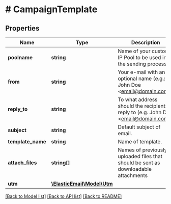 # # CampaignTemplate

## Properties

Name | Type | Description | Notes
------------ | ------------- | ------------- | -------------
**poolname** | **string** | Name of your custom IP Pool to be used in the sending process | [optional]
**from** | **string** | Your e-mail with an optional name (e.g.: John Doe &lt;email@domain.com&gt;) |
**reply_to** | **string** | To what address should the recipients reply to (e.g. John Doe &lt;email@domain.com&gt;) | [optional]
**subject** | **string** | Default subject of email. | [optional]
**template_name** | **string** | Name of template. | [optional]
**attach_files** | **string[]** | Names of previously uploaded files that should be sent as downloadable attachments | [optional]
**utm** | [**\ElasticEmail\Model\Utm**](Utm.md) |  | [optional]

[[Back to Model list]](../../README.md#models) [[Back to API list]](../../README.md#endpoints) [[Back to README]](../../README.md)
